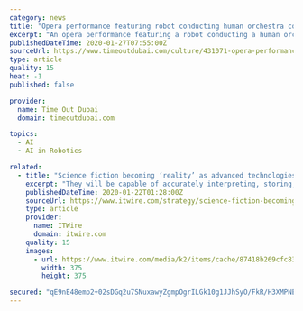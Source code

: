 ```yaml
---
category: news
title: "Opera performance featuring robot conducting human orchestra coming to Sharjah"
excerpt: "An opera performance featuring a robot conducting a human orchestra will be coming to Sharjah this weekend. Scary Beauty, which has previously been shown in Toyko in Japan and Adelaide in Australia, shows music being created in real time with human musicians and artificial intelligence. It is the first time the performance has been shown in the ..."
publishedDateTime: 2020-01-27T07:55:00Z
sourceUrl: https://www.timeoutdubai.com/culture/431071-opera-performance-featuring-robot-conducting-human-orchestra-coming-to-sharjah
type: article
quality: 15
heat: -1
published: false

provider:
  name: Time Out Dubai
  domain: timeoutdubai.com

topics:
  - AI
  - AI in Robotics

related:
  - title: "Science fiction becoming ‘reality’ as advanced technologies start to enhance human beings"
    excerpt: "They will be capable of accurately interpreting, storing, actioning and sharing thoughts and emotions.” Along with BCIs and mind-controlled robotic arms, here’s a list of the key technologies Mabbott writes are likely to contribute to human augmentation including: An army of Cybermen Exoskeletons will also become commonplace, with the ..."
    publishedDateTime: 2020-01-22T01:28:00Z
    sourceUrl: https://www.itwire.com/strategy/science-fiction-becoming-‘reality’-as-advanced-technologies-start-to-enhance-human-beings.html
    type: article
    provider:
      name: ITWire
      domain: itwire.com
    quality: 15
    images:
      - url: https://www.itwire.com/media/k2/items/cache/87418b269cfc8376012396ffe51803d1_M.jpg
        width: 375
        height: 375

secured: "qE9nE48emp2+02sDGq2u7SNuxawyZgmpOgrILGk10g1JJhSyO/FkR/H3XMPNE5A+GsuGjjrKKg5pk5oieFlooeAjkvToVqz7OeqrOkv3X9OIqSnetAkehiH3OiOhhulTZf0KVo8TvYER8qPLH1k+AYldjU0560oGE+VPDBACk40QK3QEQ2FtvQMJFPk7QqE/TC/85M+jcSaET+mPC6Rai+FeFEz18cT/YWpqDHEn7cx2I/cOnu19Eg04oPP0g2bDv02ttPDRTVpWCpmR1yMvi13zploMjAKRUtMmug0oeoraxgHs0p2GGoIQsQxSD0oatK99fugdNRpEZbtHr8Q1O6FLEA8mbl8OmFR30vo+tAi/lYLNBmLvIKAuP/CRUY+dbuZpFNa9lCuKDmKT5TWd5A8ydbHmxrI9wOiFb8PtY4bjfSRS6Ntg0Vv3sdneAGJabh4pe9jiaesL6G1d3GW+VsNeGUy8zXuLjGfKl0Hrink=;btU3Bv68fMSR8x3tFm8Z0w=="
---
```


